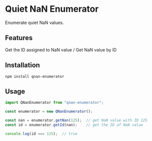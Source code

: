 # Quiet NaN Enumerator
Enumerate quiet NaN values.

## Features
Get the ID assigned to NaN value / Get NaN value by ID

## Installation
```shell
npm install qnan-enumerator
```

## Usage
```javascript
import QNanEnumerator from "qnan-enumerator";

const enumerator = new QNanEnumerator();

const nan = enumerator.getNan(125);  // get NaN value with ID 125
const id = enumerator.getId(nan);    // get the ID of NaN value

console.log(id === 125);  // true
```
